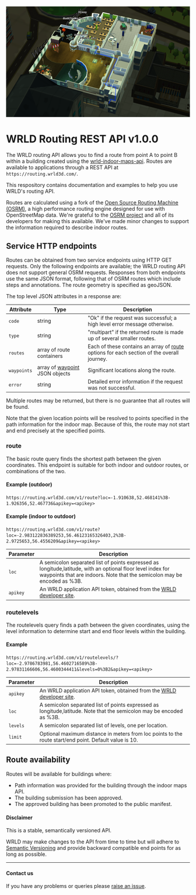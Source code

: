 ![WRLD](/images/readme/routing-screenshot-indoor.png)

WRLD Routing REST API v1.0.0
============================

The WRLD routing API allows you to find a route from point A to point B within a building created using the [wrld-indoor-maps-api](https://github.com/wrld3d/wrld-indoor-maps-api).  Routes are available to applications through a REST API at `https://routing.wrld3d.com/`.

This respository contains documentation and examples to help you use WRLD's routing API.  

Routes are calculated using a fork of the [Open Source Routing Machine (OSRM)](https://github.com/wrld3d/osrm-backend), a high performance routing engine designed for use with OpenStreetMap data. We're grateful to the [OSRM project](https://github.com/Project-OSRM) and all of its developers for making this available.  We've made minor changes to support the information required to describe indoor routes.  

## Service HTTP endpoints

Routes can be obtained from two service endpoints using HTTP GET requests. Only the following endpoints are available; the WRLD routing API does not support general OSRM requests. Responses from both endpoints use the same JSON format, following that of OSRM routes which include steps and annotations. The route geometry is specified as geoJSON. 

The top level JSON attributes in a response are:

|Attribute|Type|Description|
 --- | --- | --- 
|`code`| string | "Ok" if the request was successful; a high level error message otherwise.
|`type` | string | "multipart" if the returned route is made up of several smaller routes.
|`routes` | array of route containers | Each of these contains an array of [route](https://github.com/wrld3d/osrm-backend/blob/master/docs/http.md#route) options for each section of the overall journey.
|`waypoints`| array of [waypoint](https://github.com/wrld3d/osrm-backend/blob/master/docs/http.md#waypoint) JSON objects | Significant locations along the route.
|`error` | string | Detailed error information if the request was not successful.

Multiple routes may be returned, but there is no guarantee that all routes will be found.

Note that the given location points will be resolved to points specified in the path information for the indoor map.  Because of this, the route may not start and end precisely at the specified points.

### route 

The basic route query finds the shortest path between the given coordinates.  This endpoint is suitable for both indoor and outdoor routes, or combinations of the two.

#### Example (outdoor)

```
https://routing.wrld3d.com/v1/route?loc=-1.910638,52.468141%3B-1.926356,52.467736&apikey=<apikey>
```

#### Example (indoor to outdoor)

```
https://routing.wrld3d.com/v1/route?loc=-2.983122836389253,56.46123165326403,2%3B-2.9725653,56.4556209&apikey=<apikey>
```

|Parameter|Description|
 --- | --- 
|`loc`   | A semicolon separated list of points expressed as longitude,latitude, with an optional floor level index for waypoints that are indoors.  Note that the semicolon may be encoded as %3B.
|`apikey`| An WRLD application API token, obtained from the [WRLD developer site](http://www.wrld3d.com/developers/apikeys/).


### routelevels

The routelevels query finds a path between the given coordinates, using the level information to determine start and end floor levels within the building.

#### Example

```
https://routing.wrld3d.com/v1/routelevels/?loc=-2.9786783981,56.4602716589%3B-2.97831166606,56.4600344411&levels=0%3B2&apikey=<apikey>
```

|Parameter|Description|
 --- | --- 
|`apikey`| An WRLD application API token, obtained from the [WRLD developer site](http://www.wrld3d.com/developers/apikeys/).
|`loc`   | A semicolon separated list of points expressed as longitude,latitude.  Note that the semicolon may be encoded as %3B.
|`levels`| A semicolon separated list of levels, one per location.
|`limit`| Optional maximum distance in meters from loc points to the route start/end point. Default value is 10.

## Route availability

Routes will be available for buildings where:
* Path information was provided for the building through the indoor maps API.
* The building submission has been approved.
* The approved building has been promoted to the public manifest.

#### Disclaimer
This is a stable, semantically versioned API. 

WRLD may make changes to the API from time to time but will adhere to [Semantic Versioning](http://semver.org/) and provide backward compatible end points for as long as possible. 

---

#### Contact us
If you have any problems or queries please [raise an issue](https://github.com/wrld3d/wrld-routing-api/issues/new).